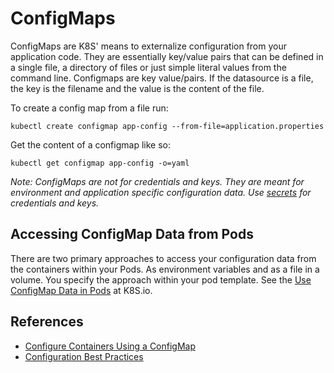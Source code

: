 # ConfigMaps #

ConfigMaps are K8S' means to externalize configuration from your application code.  They are essentially key/value pairs that can be defined in a single file, a directory of files or just simple literal values from the command line.  Configmaps are key value/pairs.  If the datasource is a file, the key is the filename and the value is the content of the file.

To create a config map from a file run:

```
kubectl create configmap app-config --from-file=application.properties
```

Get the content of a configmap like so:

```
kubectl get configmap app-config -o=yaml
```

*Note: ConfigMaps are not for credentials and keys.  They are meant for environment and application specific configuration data.  Use [secrets](https://kubernetes.io/docs/concepts/configuration/secret/) for credentials and keys.*

## Accessing ConfigMap Data from Pods ##

There are two primary approaches to access your configuration data from the containers within your Pods.  As environment variables and as a file in a volume.  You specify the approach within your pod template.  See the [Use ConfigMap Data in Pods](https://kubernetes.io/docs/tasks/configure-pod-container/configure-pod-configmap/) at K8S.io.


## References ##

- [Configure Containers Using a ConfigMap](https://kubernetes.io/docs/tasks/configure-pod-container/configure-pod-configmap/)
- [Configuration Best Practices](https://kubernetes.io/docs/concepts/configuration/overview/)